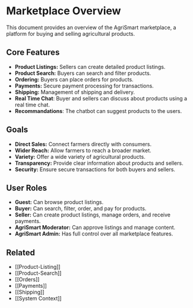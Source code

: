 # Marketplace Overview

This document provides an overview of the AgriSmart marketplace, a platform for buying and selling agricultural products.

## Core Features

*   **Product Listings:** Sellers can create detailed product listings.
*   **Product Search:** Buyers can search and filter products.
*   **Ordering:** Buyers can place orders for products.
*   **Payments:** Secure payment processing for transactions.
*   **Shipping:** Management of shipping and delivery.
* **Real Time Chat**: Buyer and sellers can discuss about products using a real time chat.
* **Recommandations**: The chatbot can suggest products to the users.

## Goals

*   **Direct Sales:** Connect farmers directly with consumers.
*   **Wider Reach:** Allow farmers to reach a broader market.
*   **Variety:** Offer a wide variety of agricultural products.
*   **Transparency:** Provide clear information about products and sellers.
*   **Security:** Ensure secure transactions for both buyers and sellers.

## User Roles

*   **Guest:** Can browse product listings.
*   **Buyer:** Can search, filter, order, and pay for products.
*   **Seller:** Can create product listings, manage orders, and receive payments.
*   **AgriSmart Moderator:** Can approve listings and manage content.
*   **AgriSmart Admin:** Has full control over all marketplace features.

## Related

*   [[Product-Listing]]
*   [[Product-Search]]
*   [[Orders]]
*   [[Payments]]
*   [[Shipping]]
* [[System Context]]
